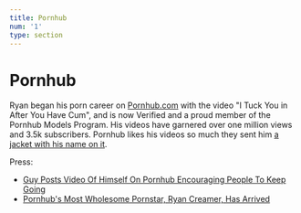 ```yaml
---
title: Pornhub
num: '1'
type: section
---
```

# Pornhub

Ryan began his porn career on [Pornhub.com](https://www.pornhub.com/model/ryancreamer) with the video "I Tuck You in After You Have Cum", and is now Verified and a proud member of the Pornhub Models Program. His videos have garnered over one million views and 3.5k subscribers. Pornhub likes his videos so much they sent him [a jacket with his name on it](https://www.instagram.com/p/BsyBuc1nvZY/). 

Press:

* [Guy Posts Video Of Himself On Pornhub Encouraging People To Keep Going](http://www.ladbible.com/news/weird-guy-posts-video-of-himself-on-pornhub-encouraging-people-to-keep-going-20181031)
* [Pornhub's Most Wholesome Pornstar, Ryan Creamer, Has Arrived](http://www.collegehumor.com/post/7058729/pornhubs-most-wholesome-pornstar-has-arrived)
